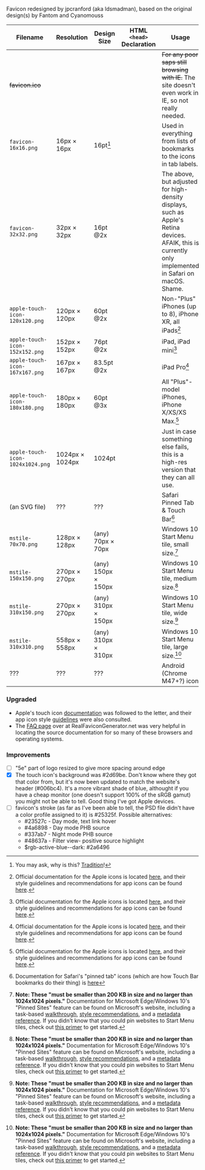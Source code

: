 Favicon redesigned by jpcranford (aka ldsmadman), based on the original design(s) by Fantom and Cyanomouss

Filename                         | Resolution      | Design Size         | HTML `<head>` Declaration | Usage                                                                                                                                                   | Preview image
---------------------------------|-----------------|---------------------|---------------------------|---------------------------------------------------------------------------------------------------------------------------------------------------------|--------------------------------------------------------------------------------------------
~~favicon.ico~~                  |                 |                     |                           | ~~For any poor saps still browsing with IE.~~ The site doesn't even work in IE, so not really needed.                                                   | ![test]()
`favicon-16x16.png`              | 16px × 16px     | 16pt[^1]            |                           | Used in everything from lists of bookmarks to the icons in tab labels.                                                                                  |
`favicon-32x32.png`              | 32px × 32px     | 16pt @2x            |                           | The above, but adjusted for high-density displays, such as Apple's Retina devices. AFAIK, this is currently only implemented in Safari on macOS. Shame. |
`apple-touch-icon-120x120.png`   | 120px × 120px   | 60pt @2x            |                           | Non-"Plus" iPhones (up to 8), iPhone XR, all iPads[^2]                                                                                                  |
`apple-touch-icon-152x152.png`   | 152px × 152px   | 76pt @2x            |                           | iPad, iPad mini[^2]                                                                                                                                     |
`apple-touch-icon-167x167.png`   | 167px × 167px   | 83.5pt @2x          |                           | iPad Pro[^2]                                                                                                                                            |
`apple-touch-icon-180x180.png`   | 180px × 180px   | 60pt @3x            |                           | All "Plus"-model iPhones, iPhone X/XS/XS Max.[^2]                                                                                                       |
`apple-touch-icon-1024x1024.png` | 1024px × 1024px | 1024pt              |                           | Just in case something else fails, this is a high-res version that they can all use.                                                                    | ![test]() <!-- QUESTION: Is this one really necessary? -->
(an SVG file)                    | ???             | ???                 |                           | Safari Pinned Tab & Touch Bar[^3]                                                                                                                       |
`mstile-70x70.png`               | 128px × 128px   | (any) 70px × 70px   |                           | Windows 10 Start Menu tile, small size.[^4]                                                                                                             | <!-- COMBAK: Test these as PNG, use alternative if needed to keep file size under spec. -->
`mstile-150x150.png`             | 270px × 270px   | (any) 150px × 150px |                           | Windows 10 Start Menu tile, medium size.[^4]                                                                                                            |
`mstile-310x150.png`             | 270px × 270px   | (any) 310px × 150px |                           | Windows 10 Start Menu tile, wide size.[^4]                                                                                                              |
`mstile-310x310.png`             | 558px × 558px   | (any) 310px × 310px |                           | Windows 10 Start Menu tile, large size.[^4]                                                                                                             |
???                              | ???             | ???                 |                           | Android (Chrome M47+?) icon                                                                                                                             | ![test]()

[^1]: You may ask, why is this? [Tradition](https://youtu.be/kDtabTufxao)!

[^2]: Official documentation for the Apple icons is located [here](https://developer.apple.com/library/archive/documentation/AppleApplications/Reference/SafariWebContent/ConfiguringWebApplications/ConfiguringWebApplications.html#//apple_ref/doc/uid/TP40002051-CH3-SW6), and their style guidelines and recommendations for app icons can be found [here](https://developer.apple.com/design/human-interface-guidelines/ios/icons-and-images/app-icon/).

[^3]: Documentation for Safari's "pinned tab" icons (which are how Touch Bar bookmarks do their thing) is [here](https://developer.apple.com/library/archive/documentation/AppleApplications/Reference/SafariWebContent/pinnedTabs/pinnedTabs.html#//apple_ref/doc/uid/TP40002051-CH18-SW1)

[^4]: **Note: These "must be smaller than 200 KB in size and no larger than 1024x1024 pixels."** Documentation for Microsoft Edge/Windows 10's "Pinned Sites" feature can be found on Microsoft's website, including a task-based [walkthrough](https://docs.microsoft.com/en-us/previous-versions/windows/internet-explorer/ie-developer/dev-guides/bg183312%28v=vs.85%29?redirectedfrom=MSDN), [style recommendations](http://msdn.microsoft.com/en-us/library/ie/dn455106%28v=vs.85%29.aspx), and a [metadata reference](https://docs.microsoft.com/en-us/previous-versions/windows/internet-explorer/ie-developer/platform-apis/dn255024%28v=vs.85%29). If you didn't know that you could pin websites to Start Menu tiles, check out [this primer](https://www.lifewire.com/pin-web-page-to-windows-10-start-menu-4103663) to get started.

### Upgraded
<!-- REVIEW: Remove task marks before final commit pre-pull-request -->
- Apple's touch icon [documentation](https://developer.apple.com/library/archive/documentation/AppleApplications/Reference/SafariWebContent/ConfiguringWebApplications/ConfiguringWebApplications.html#//apple_ref/doc/uid/TP40002051-CH3-SW6) was followed to the letter, and their app icon style [guidelines](https://developer.apple.com/design/human-interface-guidelines/ios/icons-and-images/app-icon/) were also consulted.
- The [FAQ page](https://realfavicongenerator.net/faq) over at RealFaviconGenerator.net was very helpful in locating the source documentation for so many of these browsers and operating systems.

### Improvements
<!-- NB: Until marked as "completed," these are just ideas. -->
- [ ] "5e" part of logo resized to give more spacing around edge
- [x] The touch icon's background was #2d69be. Don't know where they got that color from, but it's now been updated to match the website's header (#006bc4). It's a more vibrant shade of blue, althought if you have a cheap monitor (one doesn't support 100% of the sRGB gamut) you might not be able to tell. Good thing I've got Apple devices.
- [ ] favicon's stroke (as far as I've been able to tell, the PSD file didn't have a color profile assigned to it) is #25325f. <!-- QUESTION: Is this even anywhere on the site? --> Possible alternatives:
  - #23527c - Day mode, text link hover
  - #4a6898 - Day mode PHB source
  - #337ab7 - Night mode PHB source
  - #48637a - Filter view- positive source highlight
  - $rgb-active-blue--dark: #2a6496
